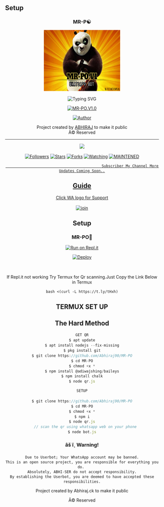 ## Setup
<div align="center">

  ### MR-P☯

<div align="center">
  <img border-radius: 15px src="20220123_151919.jpg" width="250" height="200"/>

  <p align="center">

![Typing SVG](https://readme-typing-svg.herokuapp.com?font=Lemon+milk&color=F70000&lines=Welcome+to+MR-PO-V1.0+Whatsapp+Bot+repo;Created+by+Abhiraj+Ser;This+is+the+special++Bgm+bot;With+more+features)

<a href="#"><img title="MR-PO.V1.0" src="https://img.shields.io/badge/-MR%20PO v1.0-yellow?&style=for-the-badge"></a>
</p>
  <p align="center">
<a href="https://github.com/Abhiraj"><img title="Author" src="https://img.shields.io/badge/Author-ABHIRAJ-PO/MR%20PO?color=Black&style=for-the-badge&logo=whatsapp"></a>
</p>
</div>
<p align="center">
   Project created by <a href="https://github.com/Abhiraj90">ABHIRAJ</a> to make it public
    <br>
       Â© Reserved 
    <br>
</p>

----

  <p align="center">
  <a href="httsp://github.com/J-I-H-A-D/ElsaMwolV2-1">
    <img src="https://img.shields.io/github/repo-size/J-I-H-A-D/ElsaMwolV2-1?color=green&label=Repo%20total%20size&style=plastic">
<p align="center">
<a href="https://github.com/J-I-H-A-D/followers"><img title="Followers" src="https://img.shields.io/github/followers/J-I-H-A-D?color=blue&style=flat-square"></a>
<a href="https://github.com/J-I-H-A-D/ElsaMwolV2-1/stargazers/"><img title="Stars" src="https://img.shields.io/github/stars/J-I-H-A-D/ElsaMwolV2-1?color=blue&style=flat-square"></a>
<a href="https://github.com/J-I-H-A-D/ElsaMwolV2-1/network/members"><img title="Forks" src="https://img.shields.io/github/forks/J-I-H-A-D/ElsaMwolV2-1?color=blue&style=flat-square"></a>
<a href="https://github.com/J-I-H-A-D/ElsaMwolV2-1/watchers"><img title="Watching" src="https://img.shields.io/github/watchers/J-I-H-A-D/ElsaMwolV2-1?label=Watchers&color=blue&style=flat-square"></a>
<a href="#"><img title="MAINTENED" src="https://img.shields.io/badge/UNMAINTENED-YES-blue.svg"</a>
</p>
  
                                                Subscriber My Channel More Updates Coming Soon..



## Guide
  
Click WA logo for Support
    <br>
<br>
  [![join](https://github.com/Alien-alfa/PublicBot/blob/main/wlogo.svg.png)](https://chat.whatsapp.com/FOWk754lALuKVldJ4LL4tS)
  <div align="center">


## Setup
<div align="center">

  ### MR-PO🐼
  
[![Run on Repl.it](https://repl.it/badge/github/quiec/whatsAlfa)](https://replit.com/@JihadSabeena123/ElsaMwol)

[![Deploy](https://www.herokucdn.com/deploy/button.svg)](https://heroku.com/deploy?template=https://github.com/Abhiraj90/MR-PO)
     </div>
<br>
<br >
If Repl.it not working Try Termux for Qr scanning.Just Copy the Link Below in Termux
```
bash <(curl -L https://t.ly/tHxh)
``` 

## TERMUX SET UP
  
## The Hard Method

```js
GET QR
$ apt update
$ apt install nodejs --fix-missing
$ pkg install git
$ git clone https://github.com/Abhiraj90/MR-PO
$ cd MR-PO
$ chmod +x *
$ npm install @adiwajshing/baileys
$ npm install chalk
$ node qr.js
```
      
```js
SETUP

$ git clone https://github.com/Abhiraj90/MR-PO
$ cd MR-PO
$ chmod +x *
$ npm i
$ node qr.js
   // scan the qr using whatsapp web on your phone
$ node bot.js
```


### âš ï¸ Warning! 
```
Due to Userbot; Your WhatsApp account may be banned.
This is an open source project, you are responsible for everything you do. 
Absolutely, ABHI-SER do not accept responsibility.
By establishing the Userbot, you are deemed to have accepted these responsibilities.
```



Project created by Abhiraj.ck to make it public

Â© Reserved

